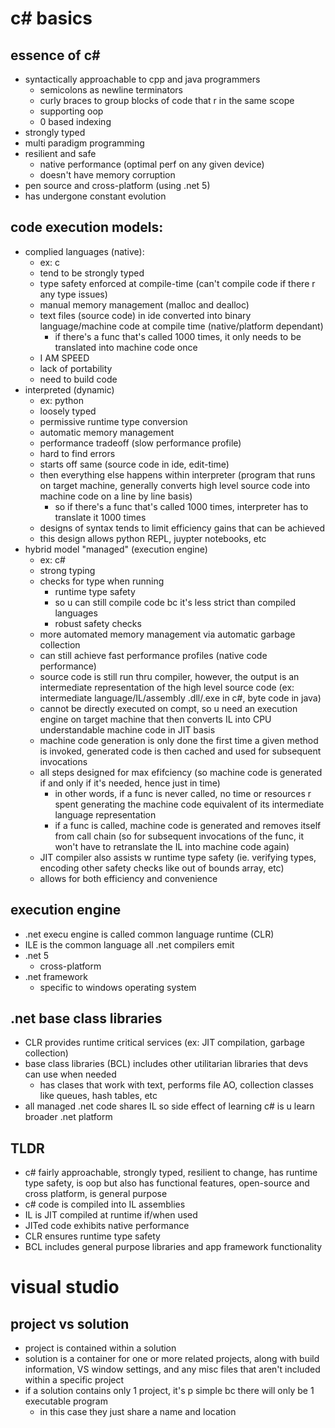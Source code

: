 # c# basics

## essence of c#
- syntactically approachable to cpp and java programmers
  - semicolons as newline terminators
  - curly braces to group blocks of code that r in the same scope
  - supporting oop
  - 0 based indexing
- strongly typed
- multi paradigm programming
- resilient and safe
  - native performance (optimal perf on any given device)
  - doesn&#39;t have memory corruption
- pen source and cross-platform (using .net 5)
- has undergone constant evolution

## code execution models:
- complied languages (native):
  - ex: c
  - tend to be strongly typed
  - type safety enforced at compile-time (can&#39;t compile code if there r any type issues)
  - manual memory management (malloc and dealloc)
  - text files (source code) in ide converted into binary language/machine code at compile time (native/platform dependant)
    - if there&#39;s a func that&#39;s called 1000 times, it only needs to be translated into machine code once
  - I AM SPEED
  - lack of portability
  - need to build code
- interpreted (dynamic)
  - ex: python
  - loosely typed
  - permissive runtime type conversion
  - automatic memory management
  - performance tradeoff (slow performance profile)
  - hard to find errors
  - starts off same (source code in ide, edit-time)
  - then everything else happens within interpreter (program that runs on target machine, generally converts high level source code into machine code on a line by line basis)
    - so if there&#39;s a func that&#39;s called 1000 times, interpreter has to translate it 1000 times
  - designs of syntax tends to limit efficiency gains that can be achieved
  - this design allows python REPL, juypter notebooks, etc
- hybrid model &quot;managed&quot; (execution engine)
  - ex: c#
  - strong typing
  - checks for type when running
    - runtime type safety
    - so u can still compile code bc it&#39;s less strict than compiled languages
    - robust safety checks
  - more automated memory management via automatic garbage collection
  - can still achieve fast performance profiles (native code performance)
  - source code is still run thru compiler, however, the output is an intermediate representation of the high level source code (ex: intermediate language/IL/assembly .dll/.exe in c#, byte code in java)
  - cannot be directly executed on compt, so u need an execution engine on target machine that then converts IL into CPU understandable machine code in JIT basis
  - machine code generation is only done the first time a given method is invoked, generated code is then cached and used for subsequent invocations
  - all steps designed for max efifciency (so machine code is generated if and only if it&#39;s needed, hence just in time)
    - in other words, if a func is never called, no time or resources r spent generating the machine code equivalent of its intermediate language representation
    - if a func is called, machine code is generated and removes itself from call chain (so for subsequent invocations of the func, it won&#39;t have to retranslate the IL into machine code again)
  - JIT compiler also assists w runtime type safety (ie. verifying types, encoding other safety checks like out of bounds array, etc)
  - allows for both efficiency and convenience

## execution engine
- .net execu engine is called common language runtime (CLR)
- ILE is the common language all .net compilers emit
- .net 5
  - cross-platform
- .net framework
  - specific to windows operating system

## .net base class libraries
- CLR provides runtime critical services (ex: JIT compilation, garbage collection)
- base class libraries (BCL) includes other utilitarian libraries that devs can use when needed
  - has clases that work with text, performs file AO, collection classes like queues, hash tables, etc
- all managed .net code shares IL so side effect of learning c# is u learn broader .net platform

## TLDR
- c# fairly approachable, strongly typed, resilient to change, has runtime type safety, is oop but also has functional features, open-source and cross platform, is general purpose
- c# code is compiled into IL assemblies
- IL is JIT compiled at runtime if/when used
- JITed code exhibits native performance
- CLR ensures runtime type safety
- BCL includes general purpose libraries and app framework functionality

# visual studio

## project vs solution
- project is contained within a solution
- solution is a container for one or more related projects, along with build information, VS window settings, and any misc files that aren't included within a specific project
- if a solution contains only 1 project, it's p simple bc there will only be 1 executable program
  - in this case they just share a name and location
